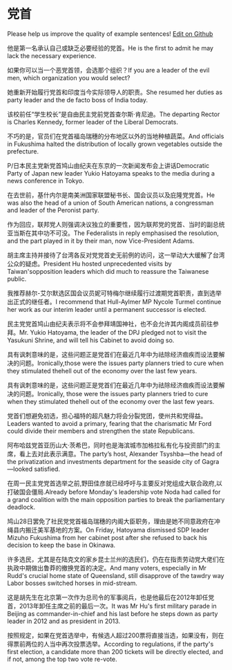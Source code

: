 # 党首

Please help us improve the quality of example sentences! [Edit on Github](https://github.com/jiyushe/jiyu-example-sentence-source/blob/main/chinese/dangshou.md)

<p><span class="chinese">他是第一名承认自己或缺乏必要经验的党首。</span><span class="english">He is the first to admit he may lack the necessary experience.</span></p>

<p><span class="chinese">如果你可以当一个恶党首领，会选那个组织？</span><span class="english">If you are a leader of the evil men, which organization you would select?</span></p>

<p><span class="chinese">她重新开始履行党首和印度当今实际领导人的职责。</span><span class="english">She resumed her duties as party leader and the de facto boss of India today.</span></p>

<p><span class="chinese">该校前任“学生校长”是自由民主党前党首查尔斯·肯尼迪。</span><span class="english">The departing Rector is Charles Kennedy, former leader of the Liberal Democrats.</span></p>

<p><span class="chinese">不巧的是，官员们在党首福岛瑞穗的分布地区以外的当地种植蔬菜。</span><span class="english">And officials in Fukushima halted the distribution of locally grown vegetables outside the prefecture.</span></p>

<p><span class="chinese">P/日本民主党新党首鸠山由纪夫在东京的一次新闻发布会上讲话</span><span class="english">Democratic Party of Japan new leader Yukio Hatoyama speaks to the media during a news conference in Tokyo.</span></p>

<p><span class="chinese">在去世前，基什内尔是南美洲国家联盟秘书长、国会议员以及庇隆党党首。</span><span class="english">He was also the head of a union of South American nations, a congressman and leader of the Peronist party.</span></p>

<p><span class="chinese">作为回应，联邦党人则强调决议独立的重要性，因为联邦党的党首、当时的副总统亚当斯在其中功不可没。</span><span class="english">The Federalists in reply emphasised the resolution, and the part played in it by their man, now Vice-President Adams.</span></p>

<p><span class="chinese">胡主席主持并接待了台湾各反对党党首史无前例的访问，这一举动大大缓解了台湾公众的疑虑。</span><span class="english">President Hu hosted unprecedented visits by Taiwan'sopposition leaders which did much to reassure the Taiwanese public.</span></p>

<p><span class="chinese">我推荐赫尔-艾尔默选区国会议员妮可特梅尔继续履行过渡期党首职责，直到选举出正式的继任者。</span><span class="english">I recommend that Hull-Aylmer MP Nycole Turmel continue her work as our interim leader until a permanent successor is elected.</span></p>

<p><span class="chinese">民主党党首鸠山由纪夫表示将不会参拜靖国神社，也不会允许其内阁成员前往参拜。</span><span class="english">Mr. Yukio Hatoyama, the leader of the DPJ pledged not to visit the Yasukuni Shrine, and will tell his Cabinet to avoid doing so.</span></p>

<p><span class="chinese">具有讽刺意味的是，这些问题正是党首们在最近几年中为祛除经济痼疾而设法要解决的问题。</span><span class="english">Ironically,those were the issues party planners tried to cure when they stimulated thehell out of the economy over the last few years.</span></p>

<p><span class="chinese">具有讽刺意味的是，这些问题正是党首们在最近几年中为祛除经济痼疾而设法要解决的问题。</span><span class="english">Ironically, those were the issues party planners tried to cure when they stimulated thehell out of the economy over the last few years.</span></p>

<p><span class="chinese">党首们想避免初选，担心福特的超凡魅力将会分裂党团，使州共和党得益。</span><span class="english">Leaders wanted to avoid a primary, fearing that the charismatic Mr Ford could divide their members and strengthen the state Republicans.</span></p>

<p><span class="chinese">阿布哈兹党首亚历山大·茨希巴，同时也是海滨城市加格拉私有化与投资部门的主席，看上去对此表示满意。</span><span class="english">The party’s host, Alexander Tsyshba—the head of the privatization and investments department for the seaside city of Gagra—looked satisfied.</span></p>

<p><span class="chinese">在周一民主党党首选举之前,野田佳彦就已经呼吁与主要反对党组成大联合政府,以打破国会僵局.</span><span class="english">Already before Monday's leadership vote Noda had called for a grand coalition with the main opposition parties to break the parliamentary deadlock.</span></p>

<p><span class="chinese">鸠山28日罢免了社民党党首福岛瑞穗的内阁大臣职务，理由是她不同意政府在冲绳县内搬迁美军基地的方案。</span><span class="english">On Friday, Hatoyama dismissed SDP leader Mizuho Fukushima from her cabinet post after she refused to back his decision to keep the base in Okinawa.</span></p>

<p><span class="chinese">许多选民，尤其是在陆克文的家乡昆士兰州的选民们，仍在在指责劳动党大佬们在执政中期做出鲁莽的撤换党首的决定。</span><span class="english">And many voters, especially in Mr Rudd's crucial home state of Queensland, still disapprove of the tawdry way Labor bosses switched horses in mid-stream.</span></p>

<p><span class="chinese">这是胡先生在北京第一次作为总司令的军事阅兵，也是他最后在2012年卸任党首，2013年卸任主席之前的最后一次。</span><span class="english">It was Mr Hu's first military parade in Beijing as commander-in-chief and his last before he steps down as party leader in 2012 and as president in 2013.</span></p>

<p><span class="chinese">按照规定，如果在党首选举中，有候选人超过200票将直接当选，如果没有，则在得票前两位的人当中再次投票选举。</span><span class="english">According to regulations, if the party's first election, a candidate more than 200 tickets will be directly elected, and if not, among the top two vote re-vote.</span></p>

